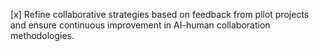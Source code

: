 [x] Refine collaborative strategies based on feedback from pilot projects and ensure continuous improvement in AI-human collaboration methodologies.